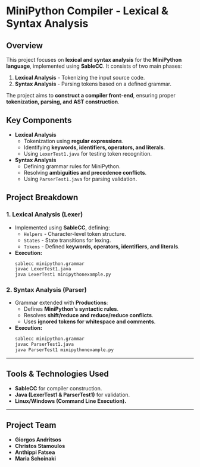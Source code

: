 # **MiniPython Compiler - Lexical & Syntax Analysis**

## **Overview**
This project focuses on **lexical and syntax analysis** for the **MiniPython language**, implemented using **SableCC**. It consists of two main phases:
1. **Lexical Analysis** - Tokenizing the input source code.
2. **Syntax Analysis** - Parsing tokens based on a defined grammar.

The project aims to **construct a compiler front-end**, ensuring proper **tokenization, parsing, and AST construction**.

## **Key Components**
- **Lexical Analysis**
  - Tokenization using **regular expressions**.
  - Identifying **keywords, identifiers, operators, and literals**.
  - Using `LexerTest1.java` for testing token recognition.
- **Syntax Analysis**
  - Defining grammar rules for MiniPython.
  - Resolving **ambiguities and precedence conflicts**.
  - Using `ParserTest1.java` for parsing validation.

## **Project Breakdown**
### **1. Lexical Analysis (Lexer)**
- Implemented using **SableCC**, defining:
  - `Helpers` - Character-level token structure.
  - `States` - State transitions for lexing.
  - `Tokens` - Defined **keywords, operators, identifiers, and literals**.
- **Execution:**
  ```bash
  sablecc minipython.grammar
  javac LexerTest1.java
  java LexerTest1 minipythonexample.py
  ```

### **2. Syntax Analysis (Parser)**
- Grammar extended with **Productions**:
  - Defines **MiniPython's syntactic rules**.
  - Resolves **shift/reduce and reduce/reduce conflicts**.
  - Uses **ignored tokens for whitespace and comments**.
- **Execution:**
  ```bash
  sablecc minipython.grammar
  javac ParserTest1.java
  java ParserTest1 minipythonexample.py
  ```

---

## **Tools & Technologies Used**
- **SableCC** for compiler construction.
- **Java (LexerTest1 & ParserTest1)** for validation.
- **Linux/Windows (Command Line Execution).**

---

## **Project Team**
- **Giorgos Andritsos**
- **Christos Stamoulos**
- **Anthippi Fatsea**
- **Maria Schoinaki**